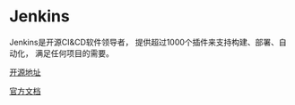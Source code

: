# Jenkins

Jenkins是开源CI&CD软件领导者， 提供超过1000个插件来支持构建、部署、自动化， 满足任何项目的需要。

[开源地址](https://github.com/jenkinsci/jenkins)

[官方文档](https://www.jenkins.io/zh/doc/pipeline/tour/getting-started/)